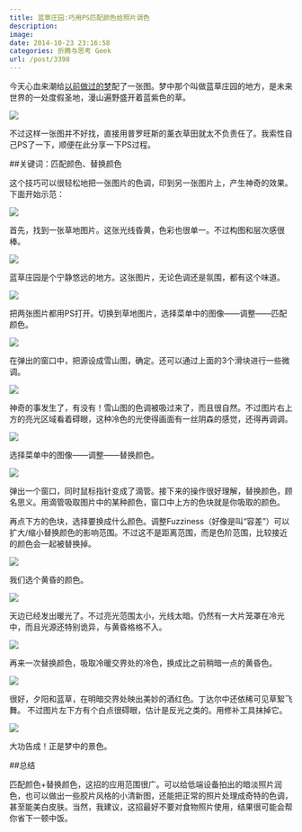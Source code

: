 ```yaml
---
title: 蓝草庄园:巧用PS匹配颜色给照片调色
description: 
image: 
date: 2014-10-23 23:16:58
categories: 折腾与思考 Geek
url: /post/3398
---
```


今天心血来潮给[以前做过的梦](http://colachan.com/post/3386)配了一张图。梦中那个叫做蓝草庄园的地方，是未来世界的一处度假圣地，漫山遍野盛开着蓝紫色的草。

![](https://cdn.victor42.work/posts/2014-10/10-23/11.jpg)

不过这样一张图并不好找，直接用普罗旺斯的薰衣草田就太不负责任了。我索性自己PS了一下，顺便在此分享一下PS过程。

##关键词：匹配颜色、替换颜色

这个技巧可以很轻松地把一张图片的色调，印到另一张图片上，产生神奇的效果。下面开始示范：

![](https://cdn.victor42.work/posts/2014-10/10-23/1.jpg)

首先，找到一张草地图片。这张光线昏黄，色彩也很单一。不过构图和层次感很棒。

![](https://cdn.victor42.work/posts/2014-10/10-23/2.jpg)

蓝草庄园是个宁静悠远的地方。这张图片，无论色调还是氛围，都有这个味道。

![](https://cdn.victor42.work/posts/2014-10/10-23/3.jpg)

把两张图片都用PS打开。切换到草地图片，选择菜单中的图像——调整——匹配颜色。

![](https://cdn.victor42.work/posts/2014-10/10-23/12.jpg)

在弹出的窗口中，把源设成雪山图，确定。还可以通过上面的3个滑块进行一些微调。

![](https://cdn.victor42.work/posts/2014-10/10-23/4.jpg)

神奇的事发生了，有没有！雪山图的色调被吸过来了，而且很自然。不过图片右上方的亮光区域看着碍眼，这种冷色的光使得画面有一丝阴森的感觉，还得再调调。

![](https://cdn.victor42.work/posts/2014-10/10-23/5.jpg)

选择菜单中的图像——调整——替换颜色。

![](https://cdn.victor42.work/posts/2014-10/10-23/6.jpg)

弹出一个窗口，同时鼠标指针变成了滴管。接下来的操作很好理解，替换颜色，顾名思义。用滴管吸取图片中的某种颜色，窗口中上方的色块就是你吸取的颜色。

再点下方的色块，选择要换成什么颜色。调整Fuzziness（好像是叫“容差”）可以扩大/缩小替换颜色的影响范围。不过这不是距离范围，而是色阶范围，比较接近的颜色会一起被替换掉。

![](https://cdn.victor42.work/posts/2014-10/10-23/7.jpg)

我们选个黄昏的颜色。

![](https://cdn.victor42.work/posts/2014-10/10-23/8.jpg)

天边已经发出暖光了。不过亮光范围太小，光线太暗。仍然有一大片笼罩在冷光中，而且光源还特别诡异，与黄昏格格不入。

![](https://cdn.victor42.work/posts/2014-10/10-23/9.jpg)

再来一次替换颜色，吸取冷暖交界处的冷色，换成比之前稍暗一点的黄昏色。

![](https://cdn.victor42.work/posts/2014-10/10-23/10.jpg)

很好，夕阳和蓝草，在明暗交界处映出美妙的酒红色。丁达尔中还依稀可见草絮飞舞。
不过图片左下方有个白点很碍眼，估计是反光之类的。用修补工具抹掉它。

![](https://cdn.victor42.work/posts/2014-10/10-23/11.jpg)

大功告成！正是梦中的景色。

##总结

匹配颜色+替换颜色，这招的应用范围很广。可以给低端设备拍出的暗淡照片润色，也可以做出一些胶片风格的小清新图，还能把正常的照片处理成奇特的色调，甚至能美白皮肤。当然，我建议，这招最好不要对食物照片使用，结果很可能会帮你省下一顿中饭。